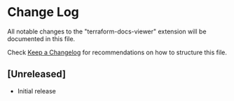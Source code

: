 # Change Log

All notable changes to the "terraform-docs-viewer" extension will be documented in this file.

Check [Keep a Changelog](http://keepachangelog.com/) for recommendations on how to structure this file.

## [Unreleased]

- Initial release